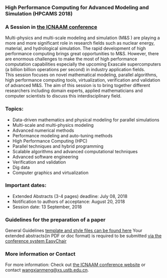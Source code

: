 
### High Performance Computing for Advanced Modeling and Simulation (HPCAMS 2018)

### A Session in [the ICNAAM conference](http://icnaam.org/)

Multi-physics and multi-scale modeling and simulation (M&S ) are playing a more and more significant role in research fields such as nuclear energy, material, and hydrological simulation. The rapid development of high performance computing brings great opportunities to M&S. However, there are enormous challenges to make the most of high performance computation capabilities especially the upcoming Exascale supercomputers (a billion billion operations per second) in industry application fields.    
This session focuses on novel mathematical modeling, parallel algorithms, high performance computing tools, virtualization, verification and validation of advanced M&S. The aim of this session is to bring together different researchers including domain experts, applied mathematicians and computer scientists to discuss this interdisciplinary field.

### Topics:
- Data-driven mathematics and physical modeling for parallel simulations
- Multi-scale and multi-physics modeling
- Advanced numerical methods
-	Performance modeling and auto-tuning methods
-	High Performance Computing (HPC)
-	Parallel techniques and hybrid programming
-	Scalable algorithms and advanced computational techniques
-	Advanced software engineering
-	Verification and validation
-	Dig data
-	Computer graphics and virtualization

### Important dates:
- Extended Abstracts (3-4 pages) deadline: July 08, 2018 
- Notification to authors of acceptance: August 20, 2018
- Session date: 13 September, 2018

### Guidelines for the preparation of a paper
General Guidelines [template and style files can be found here](https://aip.scitation.org/apc/authors/preppapers)
Your extended abstracts(in PDF or doc format) is required to be submitted [via the conference system EasyChair]( https://easychair.org/cfp/HPCAMS2018)

### More information or Contact

For more information: Check out  [the ICNAAM conference website](http://icnaam.org/) or contact wangxianmeng@xs.ustb.edu.cn.
